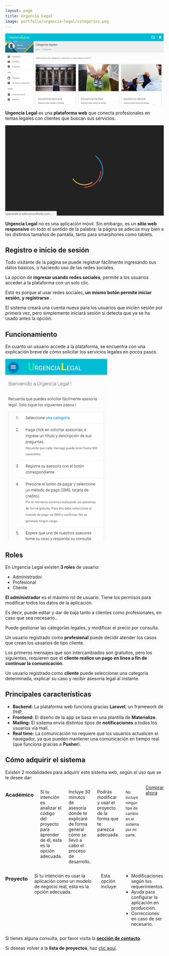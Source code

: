 ```yaml
---
layout: page
title: Urgencia Legal
image: portfolio/urgencia-legal/categories.png
---
```


<p class="text-center">
	<img src="/images/portfolio/urgencia-legal/categories.png" alt="Imagen grande de Urgencia Legal" title="Categorías en Urgencia Legal">
</p>

**Urgencia Legal** es una **plataforma web** que conecta profesionales en temas legales con clientes que buscan sus servicios.

<p class="text-center">
	<img src="/images/portfolio/urgencia-legal/intro.gif" alt="Gif de Urgencia Legal" title="Ingresar a Urgencia Legal">
</p>

**Urgencia Legal** no es una aplicación móvil. Sin embargo, es un **sitio web responsive** en todo el sentido de la palabra: la página se adecúa muy bien a los distintos tamaños de pantalla, tanto para smarphones como tablets.

## Registro e inicio de sesión

Todo visitante de la página se puede registrar fácilmente ingresando sus datos básicos, o haciendo uso de las redes sociales.

La opción de **ingresar usando redes sociales**, permite a los usuarios acceder a la plataforma con un solo clic. 

Esto es porque al usar redes sociales, **un mismo botón permite iniciar sesión, y registrarse** .

El sistema creará una cuenta nueva para los usuarios que inicien sesión por primera vez, pero simplemente iniciará sesión si detecta que ya se ha usado antes la opción.

## Funcionamiento

En cuanto un usuario accede a la plataforma, se encuentra con una explicación breve de cómo solicitar los servicios legales en pocos pasos.

<p class="text-center">
	<img src="/images/portfolio/urgencia-legal/home.png" alt="Imagen de la página de inicio en Urgencia Legal" title="Home de Urgencia Legal">
</p>

## Roles

En Urgencia Legal existen **3 roles** de usuario:

- Administrador
- Profesional
- Cliente

**El administrador** es el máximo rol de usuario. Tiene los permisos para modificar todos los datos de la aplicación.

Es decir, puede editar y dar de baja tanto a clientes como profesionales, en caso que sea necesario..

Puede gestionar las categorías legales, y modificar el precio por consulta.

Un usuario registrado como **profesional** puede decidir atender los casos que crean los usuarios de tipo cliente. 

Los primeros mensajes que son intercambiados son gratuitos, pero los siguientes, requieren que el **cliente realice un  pago en línea a fin de continuar la comunicación**.

Un usuario registrado como **cliente** puede seleccionar una categoría determinada, explicar su caso y recibir asesoría legal al instante.

## Principales características

- **Backend:** La plataforma web funciona gracias **Laravel**, un framework de PHP.
- **Frontend:** El diseño de la app se basa en una plantilla de **Materialize**.
- **Mailing:** El sistema envía distintos tipos de **notificaciones** a todos los usuarios vía mail.
- **Real time:** La comunicación no requiere que los usuarios actualicen el navegador, ya que pueden mantener una comunicación en tiempo real (que funciona gracias a **Pusher**).

## Cómo adquirir el sistema

Existen 2 modalidades para adquirir este sistema web, según el uso que se le desee dar:
<div class="row">
    <div class="six columns">
        <h3>Académico</h3>
        <p>Si tu intención es analizar el código del proyecto para aprender de él, esta es la opción adecuada.</p>
        <p>Incluye 30 minutos de asesoría donde te explicaré de forma general cómo se llevó a cabo el proceso de desarrollo.</p>
        <p>Podrás modificar y usar el proyecto de la forma que te parezca adecuada.</p>
        <p><small>No incluye ningún tipo de cambio en el sistema por mi parte.</small></p>
        <script src="https://gumroad.com/js/gumroad.js"></script>
        <a class="button" href="https://gum.co/urgencia-legal?wanted=true" data-gumroad-single-product="true">
            Comprar ahora
        </a>
    </div>
    <div class="six columns end">
        <h3>Proyecto</h3>
        <p>Si tu intención es usar la aplicación como un modelo de negocio real, esta es la opción adecuada.</p>
        <p>Esta opción incluye:</p>
        <ul>
            <li>Modificaciones según tus requerimientos.</li>
            <li>Ayuda para configurar la aplicación en producción.</li>
            <li>Correcciones en caso de ser necesario.</li>
        </ul>
    </div>
</div>

Si tienes alguna consulta, por favor visita la [**sección de contacto**][contact].

Si deseas volver a la **lista de proyectos**, haz [clic aquí][portfolio].

[contact]: /contacto
[portfolio]: /portafolio
